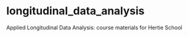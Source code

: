 # longitudinal_data_analysis
Applied Longitudinal Data Analysis: course materials for Hertie School

